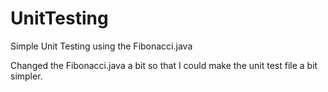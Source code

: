 # UnitTesting
Simple Unit Testing using the Fibonacci.java 

Changed the Fibonacci.java a bit so that I could make the unit test file a bit simpler.
